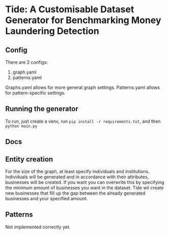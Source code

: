 # Tide: A Customisable Dataset Generator for Benchmarking Money Laundering Detection

## Config

There are 2 configs:
1. graph.yaml
2. patterns.yaml

Graphs.yaml allows for more general graph settings. Patterns.yaml allows for pattern-specific settings.

## Running the generator
To run, just create a venv, run `pip install -r requirements.txt`, and then `python main.py`

## Docs

## Entity creation

For the size of the graph, at least specify individuals and institutions. Individuals will be generated and in accordance with their attributes, businesses will be created. If you want you can overwrite this by specifying the minimum amount of businesses you want in the dataset. Tide wil create new businesses that fill up the gap between the already generated businesses and your specified amount.

## Patterns

Not implemented correctly yet.
